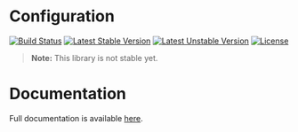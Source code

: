 <h1>Configuration</h1>

[![Build Status](https://travis-ci.com/aphiria/configuration.svg)](https://travis-ci.com/aphiria/configuration)
[![Latest Stable Version](https://poser.pugx.org/aphiria/configuration/v/stable.svg)](https://packagist.org/packages/aphiria/configuration)
[![Latest Unstable Version](https://poser.pugx.org/aphiria/configuration/v/unstable.svg)](https://packagist.org/packages/aphiria/configuration)
[![License](https://poser.pugx.org/aphiria/configuration/license.svg)](https://packagist.org/packages/aphiria/configuration)

> **Note:** This library is not stable yet.

<h1>Documentation</h1>

Full documentation is available <a href="https://github.com/aphiria/docs/blob/master/configuration.md" target="_blank">here</a>.
